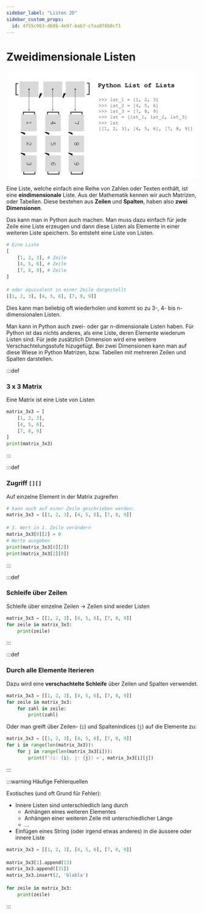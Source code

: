 ```yaml
---
sidebar_label: "Listen 2D"
sidebar_custom_props: 
  id: 4f55c963-d60b-4e97-bab7-cfaa8f8b0cf1
---
```


# Zweidimensionale Listen

![Zweidimensionale Liste](images/2d-listen.jpeg)

Eine Liste, welche einfach eine Reihe von Zahlen oder Texten enthält, ist eine **eindimensionale** Liste. Aus der Mathematik kennen wir auch Matrizen, oder Tabellen. Diese bestehen aus **Zeilen** und **Spalten**, haben also **zwei Dimensionen**.

Das kann man in Python auch machen. Man muss dazu einfach für jede Zeile eine Liste erzeugen und dann diese Listen als Elemente in einer weiteren Liste speichern. So entsteht eine Liste von Listen.

```py
# Eine Liste
[
    [1, 2, 3], # Zeile
    [4, 5, 6], # Zeile
    [7, 8, 9], # Zeile
]

# oder äquivalent in einer Zeile dargestellt
[[1, 2, 3], [4, 5, 6], [7, 8, 9]]
```

Dies kann man beliebig oft wiederholen und kommt so zu 3-, 4- bis n-dimensionalen Listen.

Man kann in Python auch zwei- oder gar *n*-dimensionale Listen haben. Für Python ist das nichts anderes, als eine Liste, deren Elemente wiederum Listen sind.
Für jede zusätzlich Dimension wird eine weitere Verschachtelungsstufe hizugefügt.
Bei zwei Dimensionen kann man auf diese Wiese in Python Matrizen, bzw. Tabellen mit mehreren Zeilen und Spalten darstellen.

:::def
### 3 x 3 Matrix
Eine Matrix ist eine Liste von Listen
```py live_py slim
matrix_3x3 = [
    [1, 2, 3], 
    [4, 5, 6], 
    [7, 8, 9]
]
print(matrix_3x3)
```
:::

:::def
### Zugriff `[][]`
Auf einzelne Element in der Matrix zugreifen

```py live_py slim
# kann auch auf einer Zeile geschrieben werden:
matrix_3x3 = [[1, 2, 3], [4, 5, 6], [7, 8, 9]]

# 3. Wert in 1. Zeile verändern
matrix_3x3[0][2] = 0
# Werte ausgeben
print(matrix_3x3[0][2])
print(matrix_3x3[2][0])
```
:::

:::def 
### Schleife über Zeilen

Schleife über einzelne Zeilen -> Zeilen sind wieder Listen
```py live_py slim
matrix_3x3 = [[1, 2, 3], [4, 5, 6], [7, 8, 9]]
for zeile in matrix_3x3:
    print(zeile)
```
:::

:::def
### Durch alle Elemente Iterieren
Dazu wird eine **verschachtelte Schleife** über Zeilen und Spalten verwendet.
```py live_py slim
matrix_3x3 = [[1, 2, 3], [4, 5, 6], [7, 8, 9]]
for zeile in matrix_3x3:
    for zahl in zeile:
        print(zahl)
```

Oder man greift über Zeilen- (`i`) und Spaltenindices (`j`) auf die Elemente zu:
```py live_py slim
matrix_3x3 = [[1, 2, 3], [4, 5, 6], [7, 8, 9]]
for i in range(len(matrix_3x3)):
    for j in range(len(matrix_3x3[i])):
        print(f'(i: {i}, j: {j}) =', matrix_3x3[i][j])
```
:::

:::warning Häufige Fehlerquellen

Exotisches (und oft Grund für Fehler):
- Innere Listen sind unterschiedlich lang durch
    - Anhängen eines weiteren Elementes
    - Anhängen einer weiteren Zeile mit unterschiedlicher Länge
    - ...
- Einfügen eines String (oder irgend etwas anderes) in die äussere oder innere Liste

```py live_py slim
matrix_3x3 = [[1, 2, 3], [4, 5, 6], [7, 8, 9]]

matrix_3x3[1].append(13)
matrix_3x3.append([31])
matrix_3x3.insert(2, 'blabla')

for zeile in matrix_3x3:
    print(zeile)
```
:::
